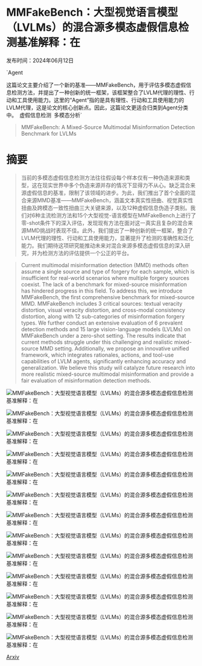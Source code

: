 # MMFakeBench：大型视觉语言模型（LVLMs）的混合源多模态虚假信息检测基准解释：在

发布时间：2024年06月12日

`Agent

这篇论文主要介绍了一个新的基准——MMFakeBench，用于评估多模态虚假信息检测方法，并提出了一种创新的统一框架，该框架整合了LVLM代理的理性、行动和工具使用能力。这里的“Agent”指的是具有理性、行动和工具使用能力的LVLM代理，这是论文的核心创新点。因此，这篇论文更适合归类到Agent分类中。` `虚假信息检测` `多模态分析`

> MMFakeBench: A Mixed-Source Multimodal Misinformation Detection Benchmark for LVLMs

# 摘要

> 当前的多模态虚假信息检测方法往往假设每个样本仅有一种伪造来源和类型，这在现实世界中多个伪造来源并存的情况下显得力不从心。缺乏混合来源虚假信息的基准，限制了该领域的进步。为此，我们推出了首个全面的混合来源MMD基准——MMFakeBench，涵盖文本真实性扭曲、视觉真实性扭曲及跨模态一致性扭曲三大关键来源，以及12种虚假信息伪造子类别。我们对6种主流检测方法和15个大型视觉-语言模型在MMFakeBench上进行了零-shot条件下的深入评估，发现现有方法在面对这一真实且复杂的混合来源MMD挑战时表现不佳。此外，我们提出了一种创新的统一框架，整合了LVLM代理的理性、行动和工具使用能力，显著提升了检测的准确性和泛化能力。我们期待这项研究能推动未来对混合来源多模态虚假信息的深入研究，并为检测方法的评估提供一个公正的平台。

> Current multimodal misinformation detection (MMD) methods often assume a single source and type of forgery for each sample, which is insufficient for real-world scenarios where multiple forgery sources coexist. The lack of a benchmark for mixed-source misinformation has hindered progress in this field. To address this, we introduce MMFakeBench, the first comprehensive benchmark for mixed-source MMD. MMFakeBench includes 3 critical sources: textual veracity distortion, visual veracity distortion, and cross-modal consistency distortion, along with 12 sub-categories of misinformation forgery types. We further conduct an extensive evaluation of 6 prevalent detection methods and 15 large vision-language models (LVLMs) on MMFakeBench under a zero-shot setting. The results indicate that current methods struggle under this challenging and realistic mixed-source MMD setting. Additionally, we propose an innovative unified framework, which integrates rationales, actions, and tool-use capabilities of LVLM agents, significantly enhancing accuracy and generalization. We believe this study will catalyze future research into more realistic mixed-source multimodal misinformation and provide a fair evaluation of misinformation detection methods.

![MMFakeBench：大型视觉语言模型（LVLMs）的混合源多模态虚假信息检测基准解释：在](../../../paper_images/2406.08772/x1.png)

![MMFakeBench：大型视觉语言模型（LVLMs）的混合源多模态虚假信息检测基准解释：在](../../../paper_images/2406.08772/x2.png)

![MMFakeBench：大型视觉语言模型（LVLMs）的混合源多模态虚假信息检测基准解释：在](../../../paper_images/2406.08772/x3.png)

![MMFakeBench：大型视觉语言模型（LVLMs）的混合源多模态虚假信息检测基准解释：在](../../../paper_images/2406.08772/x4.png)

![MMFakeBench：大型视觉语言模型（LVLMs）的混合源多模态虚假信息检测基准解释：在](../../../paper_images/2406.08772/x5.png)

![MMFakeBench：大型视觉语言模型（LVLMs）的混合源多模态虚假信息检测基准解释：在](../../../paper_images/2406.08772/x6.png)

![MMFakeBench：大型视觉语言模型（LVLMs）的混合源多模态虚假信息检测基准解释：在](../../../paper_images/2406.08772/x7.png)

![MMFakeBench：大型视觉语言模型（LVLMs）的混合源多模态虚假信息检测基准解释：在](../../../paper_images/2406.08772/x8.png)

![MMFakeBench：大型视觉语言模型（LVLMs）的混合源多模态虚假信息检测基准解释：在](../../../paper_images/2406.08772/x9.png)

![MMFakeBench：大型视觉语言模型（LVLMs）的混合源多模态虚假信息检测基准解释：在](../../../paper_images/2406.08772/x10.png)

![MMFakeBench：大型视觉语言模型（LVLMs）的混合源多模态虚假信息检测基准解释：在](../../../paper_images/2406.08772/x11.png)

![MMFakeBench：大型视觉语言模型（LVLMs）的混合源多模态虚假信息检测基准解释：在](../../../paper_images/2406.08772/x12.png)

![MMFakeBench：大型视觉语言模型（LVLMs）的混合源多模态虚假信息检测基准解释：在](../../../paper_images/2406.08772/x13.png)

[Arxiv](https://arxiv.org/abs/2406.08772)